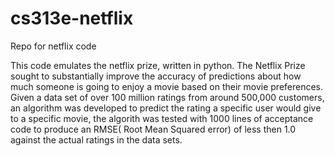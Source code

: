cs313e-netflix
==============

Repo for netflix code

This code emulates the netflix prize, written in python. 
The Netflix Prize sought to substantially improve the accuracy of predictions about how much someone is going to enjoy a movie based on their movie preferences.
Given a data set of over 100 million ratings from around 500,000 customers, an algorithm was developed to predict the
rating a specific user would give to a specific movie, the algorith was tested with 1000 lines of acceptance code to produce
an RMSE( Root Mean Squared error) of less then 1.0 against the actual ratings in the data sets.
